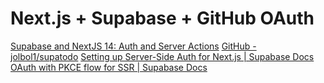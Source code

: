 # Next.js + Supabase + GitHub OAuth

[Supabase and NextJS 14:  Auth and Server Actions](https://www.youtube.com/watch?v=A6-56miVA_0)
[GitHub - jolbol1/supatodo](https://github.com/jolbol1/supatodo)
[Setting up Server-Side Auth for Next.js | Supabase Docs](https://supabase.com/docs/guides/auth/server-side/nextjs)
[OAuth with PKCE flow for SSR | Supabase Docs](https://supabase.com/docs/guides/auth/server-side/oauth-with-pkce-flow-for-ssr)
